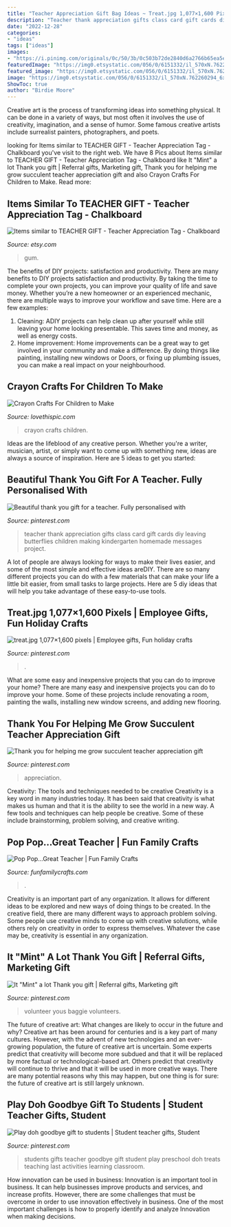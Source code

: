 ```yaml
---
title: "Teacher Appreciation Gift Bag Ideas ~ Treat.jpg 1,077×1,600 Pixels"
description: "Teacher thank appreciation gifts class card gift cards diy leaving butterflies children making kindergarten homemade messages project"
date: "2022-12-28"
categories:
- "ideas"
tags: ["ideas"]
images:
- "https://i.pinimg.com/originals/0c/50/3b/0c503b72de2840d6a2766b65ea5ea0ee.jpg"
featuredImage: "https://img0.etsystatic.com/056/0/6151332/il_570xN.762260294_6xht.jpg"
featured_image: "https://img0.etsystatic.com/056/0/6151332/il_570xN.762260294_6xht.jpg"
image: "https://img0.etsystatic.com/056/0/6151332/il_570xN.762260294_6xht.jpg"
ShowToc: true
author: "Birdie Moore"
---
```



Creative art is the process of transforming ideas into something physical. It can be done in a variety of ways, but most often it involves the use of creativity, imagination, and a sense of humor. Some famous creative artists include surrealist painters, photographers, and poets.

	

		
looking for Items similar to TEACHER GIFT - Teacher Appreciation Tag - Chalkboard you've visit to the right web. We have 8 Pics about Items similar to TEACHER GIFT - Teacher Appreciation Tag - Chalkboard like It &quot;Mint&quot; a lot Thank you gift | Referral gifts, Marketing gift, Thank you for helping me grow succulent teacher appreciation gift and also Crayon Crafts For Children to Make. Read more:
		
    
## Items Similar To TEACHER GIFT - Teacher Appreciation Tag - Chalkboard

<img loading=lazy src="https://img0.etsystatic.com/056/0/6151332/il_570xN.762260294_6xht.jpg" onerror="this.onerror=null;this.src='https://tse2.mm.bing.net/th?id=OIP.vTDqI6N5Tkpirop0zzc5ZwHaJ4&amp;pid=15.1';" alt="Items similar to TEACHER GIFT - Teacher Appreciation Tag - Chalkboard">

_Source: etsy.com_

>gum. 

	

The benefits of DIY projects: satisfaction and productivity.
There are many benefits to DIY projects satisfaction and productivity. By taking the time to complete your own projects, you can improve your quality of life and save money. Whether you’re a new homeowner or an experienced mechanic, there are multiple ways to improve your workflow and save time. Here are a few examples: 
1. Cleaning: ADIY projects can help clean up after yourself while still leaving your home looking presentable. This saves time and money, as well as energy costs. 
2. Home improvement: Home improvements can be a great way to get involved in your community and make a difference. By doing things like painting, installing new windows or Doors, or fixing up plumbing issues, you can make a real impact on your neighbourhood. 

    
## Crayon Crafts For Children To Make

<img loading=lazy src="http://www.lovethispic.com/uploaded_images/blogs/36-1407659159-6-a.jpg" onerror="this.onerror=null;this.src='https://tse2.mm.bing.net/th?id=OIP.HEQpauWraQq-3SZiNkcBXQHaLF&amp;pid=15.1';" alt="Crayon Crafts For Children to Make">

_Source: lovethispic.com_

>crayon crafts children. 

	

Ideas are the lifeblood of any creative person. Whether you're a writer, musician, artist, or simply want to come up with something new, ideas are always a source of inspiration. Here are 5 ideas to get you started: 

    
## Beautiful Thank You Gift For A Teacher. Fully Personalised With

<img loading=lazy src="https://i.pinimg.com/736x/54/96/3c/54963c3c5766e4a515bf1e6b50bb4fbc--leaving-presents-collaborative-art-projects.jpg" onerror="this.onerror=null;this.src='https://tse3.mm.bing.net/th?id=OIP.PBuwEVAPcz73G1C-pfFFrgHaJ6&amp;pid=15.1';" alt="Beautiful thank you gift for a teacher. Fully personalised with">

_Source: pinterest.com_

>teacher thank appreciation gifts class card gift cards diy leaving butterflies children making kindergarten homemade messages project. 

	

A lot of people are always looking for ways to make their lives easier, and some of the most simple and effective ideas areDIY. There are so many different projects you can do with a few materials that can make your life a little bit easier, from small tasks to large projects. Here are 5 diy ideas that will help you take advantage of these easy-to-use tools.

    
## Treat.jpg 1,077×1,600 Pixels | Employee Gifts, Fun Holiday Crafts

<img loading=lazy src="https://i.pinimg.com/736x/f1/c4/ed/f1c4ed7d97ccc60e02d328178c79250d--employee-appreciation-appreciation-gifts.jpg" onerror="this.onerror=null;this.src='https://tse1.mm.bing.net/th?id=OIP.izg9AFlRjsPurtb305805QHaK_&amp;pid=15.1';" alt="treat.jpg 1,077×1,600 pixels | Employee gifts, Fun holiday crafts">

_Source: pinterest.com_

>. 

	

What are some easy and inexpensive projects that you can do to improve your home?
There are many easy and inexpensive projects you can do to improve your home. Some of these projects include renovating a room, painting the walls, installing new window screens, and adding new flooring.

    
## Thank You For Helping Me Grow Succulent Teacher Appreciation Gift

<img loading=lazy src="https://i.pinimg.com/736x/f6/1c/70/f61c70c3a90baea8f85e117f4bea2ef6.jpg" onerror="this.onerror=null;this.src='https://tse3.mm.bing.net/th?id=OIP.6jao9Q2sORssoutmb-A5cgHaJ3&amp;pid=15.1';" alt="Thank you for helping me grow succulent teacher appreciation gift">

_Source: pinterest.com_

>appreciation. 

	

Creativity: The tools and techniques needed to be creative
Creativity is a key word in many industries today. It has been said that creativity is what makes us human and that it is the ability to see the world in a new way. A few tools and techniques can help people be creative. Some of these include brainstorming, problem solving, and creative writing.

    
## Pop Pop…Great Teacher | Fun Family Crafts

<img loading=lazy src="https://funfamilycrafts.com/wp-content/uploads/2012/05/pop-pop.jpg" onerror="this.onerror=null;this.src='https://tse3.mm.bing.net/th?id=OIP.WsLWz0cG321lA4WlVrns_QHaMk&amp;pid=15.1';" alt="Pop Pop…Great Teacher | Fun Family Crafts">

_Source: funfamilycrafts.com_

>. 

	

Creativity is an important part of any organization. It allows for different ideas to be explored and new ways of doing things to be created. In the creative field, there are many different ways to approach problem solving. Some people use creative minds to come up with creative solutions, while others rely on creativity in order to express themselves. Whatever the case may be, creativity is essential in any organization.

    
## It &quot;Mint&quot; A Lot Thank You Gift | Referral Gifts, Marketing Gift

<img loading=lazy src="https://i.pinimg.com/originals/0c/50/3b/0c503b72de2840d6a2766b65ea5ea0ee.jpg" onerror="this.onerror=null;this.src='https://tse1.mm.bing.net/th?id=OIP.nlMRwkT_kHE0IAbZDfT14gHaLH&amp;pid=15.1';" alt="It &quot;Mint&quot; a lot Thank you gift | Referral gifts, Marketing gift">

_Source: pinterest.com_

>volunteer yous baggie volunteers. 

	

The future of creative art: What changes are likely to occur in the future and why?
Creative art has been around for centuries and is a key part of many cultures. However, with the advent of new technologies and an ever-growing population, the future of creative art is uncertain. Some experts predict that creativity will become more subdued and that it will be replaced by more factual or technological-based art. Others predict that creativity will continue to thrive and that it will be used in more creative ways. There are many potential reasons why this may happen, but one thing is for sure: the future of creative art is still largely unknown.

    
## Play Doh Goodbye Gift To Students | Student Teacher Gifts, Student

<img loading=lazy src="https://i.pinimg.com/736x/5f/92/45/5f92455462a19a91ff87230d2e690b6f.jpg" onerror="this.onerror=null;this.src='https://tse3.mm.bing.net/th?id=OIP.4tkb4TAdZq2pTB2OP6ELZQHaJ3&amp;pid=15.1';" alt="Play doh goodbye gift to students | Student teacher gifts, Student">

_Source: pinterest.com_

>students gifts teacher goodbye gift student play preschool doh treats teaching last activities learning classroom. 

	

How innovation can be used in business:
Innovation is an important tool in business. It can help businesses improve products and services, and increase profits. However, there are some challenges that must be overcome in order to use innovation effectively in business. One of the most important challenges is how to properly identify and analyze Innovation when making decisions.

